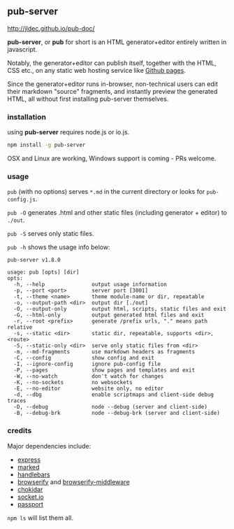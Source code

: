 ## pub-server

http://jldec.github.io/pub-doc/

**pub-server**, or **pub** for short is an HTML generator+editor entirely written in javascript.

Notably, the generator+editor can publish itself, together with the HTML, CSS etc., on any static web hosting service like [Github pages]().

Since the generator+editor runs in-browser, non-technical users can edit their markdown "source" fragments, and instantly preview the generated HTML, all without first installing pub-server themselves.

### installation

using **pub-server** requires node.js or io.js.

``` bash
npm install -g pub-server
```

OSX and Linux are working, Windows support is coming - PRs welcome.


### usage

`pub` (with no options) serves `*.md` in the current directory or looks for `pub-config.js`.

`pub -O` generates .html and other static files (including generator + editor) to `./out`.

`pub -S` serves only static files.

`pub -h` shows the usage info below:

```
pub-server v1.8.0

usage: pub [opts] [dir]
opts:
  -h, --help               output usage information
  -p, --port <port>        server port [3001]
  -t, --theme <name>       theme module-name or dir, repeatable
  -o, --output-path <dir>  output dir [./out]
  -O, --output-only        output html, scripts, static files and exit
  -G, --html-only          output generated html files and exit
  -r, --root <prefix>      generate /prefix urls, "." means path relative
  -s, --static <dir>       static dir, repeatable, supports <dir>,<route>
  -S, --static-only <dir>  serve only static files from <dir>
  -m, --md-fragments       use markdown headers as fragments
  -C, --config             show config and exit
  -I, --ignore-config      ignore pub-config file
  -P, --pages              show pages and templates and exit
  -W, --no-watch           don't watch for changes
  -K, --no-sockets         no websockets
  -E, --no-editor          website only, no editor
  -d, --dbg                enable scriptmaps and client-side debug traces
  -D, --debug              node --debug (server and client-side)
  -B, --debug-brk          node --debug-brk (server and client-side)
```

### credits

Major dependencies include:

- [express](http://expressjs.com/)
- [marked](https://github.com/chjj/marked)
- [handlebars](http://handlebarsjs.com/)
- [browserify](http://browserify.org/) and [browserify-middleware](https://github.com/ForbesLindesay/browserify-middleware)
- [chokidar](https://www.npmjs.com/package/chokidar)
- [socket.io](http://socket.io/)
- [passport](http://passportjs.org/)

`npm ls` will list them all.
